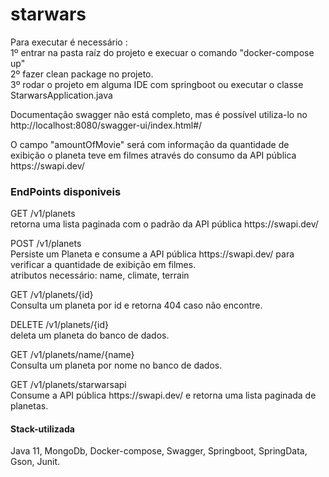 # starwars

<p>Para executar é necessário : <br>
  1º entrar na pasta raíz do projeto e execuar o comando "docker-compose up" <br>
  2º fazer clean package no projeto. <br>
  3º rodar o projeto em alguma IDE com springboot ou executar o classe StarwarsApplication.java
</p>
  
<p>Documentação swagger não está completo, mas é possível utiliza-lo no http://localhost:8080/swagger-ui/index.html#/ </p>
<p>O campo "amountOfMovie" será com informação da quantidade de exibição o planeta teve em filmes através do consumo da API pública https://swapi.dev/ </p>

### EndPoints disponiveis
<p> GET ​/v1​/planets <br>
  retorna uma lista paginada com o padrão da API pública https://swapi.dev/
</p>

<p> POST ​/v1​/planets <br>
Persiste um Planeta e consume a API pública https://swapi.dev/ para verificar a quantidade de exibição em filmes. <br>
atributos necessário: name, climate, terrain
</p>

<p> GET ​/v1​/planets​/{id} <br>
Consulta um planeta por id e retorna 404 caso não encontre.
</p>

<p> DELETE ​/v1​/planets​/{id} <br>
deleta um planeta do banco de dados.
</p>

<p> GET ​/v1​/planets​/name​/{name} <br>
Consulta um planeta por nome no banco de dados.
</p>

<p> GET ​/v1​/planets​/starwarsapi <br>
Consume a API pública https://swapi.dev/ e retorna uma lista paginada de planetas.
</p>

#### Stack-utilizada
Java 11, MongoDb, Docker-compose, Swagger, Springboot, SpringData, Gson, Junit.
